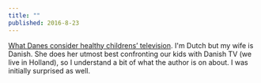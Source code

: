 ```yaml
---
title: ""
published: 2016-8-23
---
```




<a href="http://news.ycombinator.com/item?id=12274564" target="_blank">What Danes consider healthy childrens’ television</a>. I'm Dutch but my wife is Danish. She does her utmost best confronting our kids with Danish TV (we live in Holland), so I understand a bit of what the author is on about. I was initially surprised as well.


